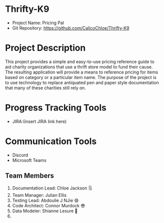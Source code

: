 # Thrifty-K9
- Project Name: Pricing Pal
- Git Repository: https://github.com/CalicoChloe/Thrifty-K9

# Project Description
  This project provides a simple and easy-to-use pricing reference guide to aid charity organizations 
that use a thrift store model to fund their cause. The resulting application will provide a means to 
reference pricing for items based on category or a particular item name. The purpose of the project is
to use technology to replace antiquated pen and paper style documentation that many of these charities
still rely on.

# Progress Tracking Tools
- JIRA:(insert JIRA link here)

# Communication Tools
- Discord
- Microsoft Teams

## Team Members
1. Documentation Lead: Chloe Jackson 🗒️
2. Team Manager: Julian Ellis
3. Testing Lead: Abdoulie J NJie :smile:
4. Code Architect: Connor Murdock :sunglasses:
5. Data Modeler: Shianne Lesure :cherry_blossom: 
6. 
